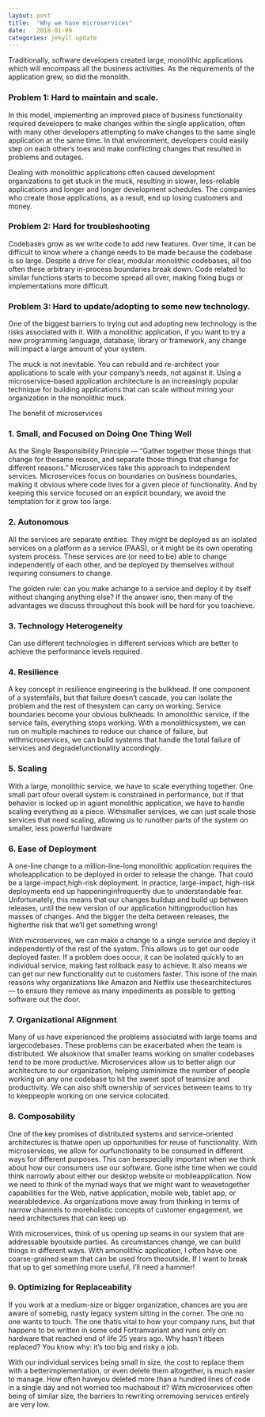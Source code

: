 ```yaml
---
layout: post
title:  "Why we have microservices"
date:   2018-01-09
categories: jekyll update
---
```


Traditionally, software developers created large, monolithic applications which will encompass all the business activities. As the requirements of the application grew, so did the monolith.

### Problem 1: Hard to maintain and scale.
In this model, implementing an improved piece of business functionality required developers to make changes within the single application, often with many other developers attempting to make changes to the same single application at the same time. In that environment, developers could easily step on each other’s toes and make conflicting changes that resulted in problems and outages.

Dealing with monolithic applications often caused development organizations to get stuck in the muck, resulting in slower, less-reliable applications and longer and longer development schedules. The companies who create those applications, as a result, end up losing customers and money.

### Problem 2: Hard for troubleshooting
Codebases grow as we write code to add new features. Over time, it can be difficult to know where a change needs to be made because the codebase is so large. Despite a drive for clear, modular monolithic codebases, all too often these arbitrary in-process boundaries break down. Code related to similar functions starts to become spread all over, making fixing bugs or implementations more difficult.

### Problem 3: Hard to update/adopting to some new technology.
One of the biggest barriers to trying out and adopting new technology is the risks associated with it. With a monolithic application, if you want to try a new programming language, database, library or framework, any change will impact a large amount of your system.

The muck is not inevitable. You can rebuild and re-architect your applications to scale with your company’s needs, not against it. Using a microservice-based application architecture is an increasingly popular technique for building applications that can scale without miring your organization in the monolithic muck.

The benefit of microservices

### 1. Small, and Focused on Doing One Thing Well 
As the Single Responsibility Principle — “Gather together those things that change for thesame reason, and separate those things that change for different reasons.” Microservices take this approach to independent services. Microservices focus on boundaries on business boundaries, making it obvious where code lives for a given piece of functionality. And by keeping this service focused on an explicit boundary, we avoid the temptation for it grow too large.

### 2. Autonomous  
All the services are separate entities. They might be deployed as an isolated services on a platform as a service (PAAS), or it might be its own operating system process. These services are (or need to be) able to change independently of each other, and be deployed by themselves without requiring consumers to change.

The golden rule: can you make achange to a service and deploy it by itself without changing anything else? If the answer isno, then many of the advantages we discuss throughout this book will be hard for you toachieve.

### 3. Technology Heterogeneity  
Can use different technologies in different services which are better to achieve the performance levels required.

### 4. Resilience
A key concept in resilience engineering is the bulkhead. If one component of a systemfails, but that failure doesn’t cascade, you can isolate the problem and the rest of thesystem can carry on working. Service boundaries become your obvious bulkheads. In amonolithic service, if the service fails, everything stops working. With a monolithicsystem, we can run on multiple machines to reduce our chance of failure, but withmicroservices, we can build systems that handle the total failure of services and degradefunctionality accordingly.

### 5. Scaling
With a large, monolithic service, we have to scale everything together. One small part ofour overall system is constrained in performance, but if that behavior is locked up in agiant monolithic application, we have to handle scaling everything as a piece. Withsmaller services, we can just scale those services that need scaling, allowing us to runother parts of the system on smaller, less powerful hardware

### 6. Ease of Deployment
A one-line change to a million-line-long monolithic application requires the wholeapplication to be deployed in order to release the change. That could be a large-impact,high-risk deployment. In practice, large-impact, high-risk deployments end up happeninginfrequently due to understandable fear. Unfortunately, this means that our changes buildup and build up between releases, until the new version of our application hittingproduction has masses of changes. And the bigger the delta between releases, the higherthe risk that we’ll get something wrong!

With microservices, we can make a change to a single service and deploy it independently of the rest of the system. This allows us to get our code deployed faster. If a problem does occur, it can be isolated quickly to an individual service, making fast rollback easy to achieve. It also means we can get our new functionality out to customers faster. This isone of the main reasons why organizations like Amazon and Netflix use thesearchitectures — to ensure they remove as many impediments as possible to getting software out the door.

### 7. Organizational Alignment
Many of us have experienced the problems associated with large teams and largecodebases. These problems can be exacerbated when the team is distributed. We alsoknow that smaller teams working on smaller codebases tend to be more productive.
Microservices allow us to better align our architecture to our organization, helping usminimize the number of people working on any one codebase to hit the sweet spot of teamsize and productivity. We can also shift ownership of services between teams to try to keeppeople working on one service colocated. 

### 8. Composability
One of the key promises of distributed systems and service-oriented architectures is thatwe open up opportunities for reuse of functionality. With microservices, we allow for ourfunctionality to be consumed in different ways for different purposes. This can beespecially important when we think about how our consumers use our software. Gone isthe time when we could think narrowly about either our desktop website or mobileapplication. Now we need to think of the myriad ways that we might want to weavetogether capabilities for the Web, native application, mobile web, tablet app, or wearabledevice. As organizations move away from thinking in terms of narrow channels to moreholistic concepts of customer engagement, we need architectures that can keep up.

With microservices, think of us opening up seams in our system that are addressable byoutside parties. As circumstances change, we can build things in different ways. With amonolithic application, I often have one coarse-grained seam that can be used from theoutside. If I want to break that up to get something more useful, I’ll need a hammer!

### 9. Optimizing for Replaceability
If you work at a medium-size or bigger organization, chances are you are aware of somebig, nasty legacy system sitting in the corner. The one no one wants to touch. The one thatis vital to how your company runs, but that happens to be written in some odd Fortranvariant and runs only on hardware that reached end of life 25 years ago. Why hasn’t itbeen replaced? You know why: it’s too big and risky a job.

With our individual services being small in size, the cost to replace them with a betterimplementation, or even delete them altogether, is much easier to manage. How often haveyou deleted more than a hundred lines of code in a single day and not worried too muchabout it? With microservices often being of similar size, the barriers to rewriting orremoving services entirely are very low.
